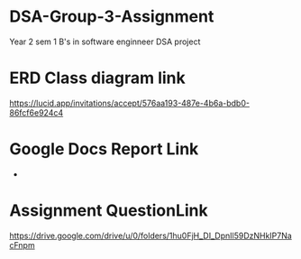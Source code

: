 # DSA-Group-3-Assignment
Year 2 sem 1 B's in software enginneer DSA project 

# ERD Class diagram link
https://lucid.app/invitations/accept/576aa193-487e-4b6a-bdb0-86fcf6e924c4

# Google Docs Report Link
-

# Assignment QuestionLink
https://drive.google.com/drive/u/0/folders/1hu0FjH_DI_DpnIl59DzNHkIP7NacFnpm
